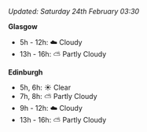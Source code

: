 *Updated: Saturday 24th February 03:30*

**Glasgow**

* 5h - 12h: :cloud: Cloudy
* 13h - 16h: :partly_sunny: Partly Cloudy

**Edinburgh**

* 5h, 6h: :sunny: Clear
* 7h, 8h: :partly_sunny: Partly Cloudy
* 9h - 12h: :cloud: Cloudy
* 13h - 16h: :partly_sunny: Partly Cloudy
